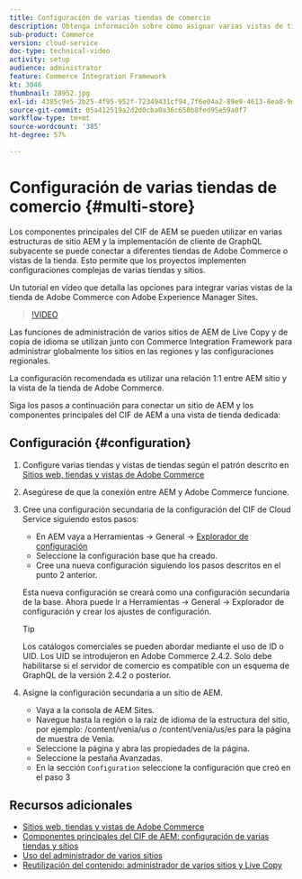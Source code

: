 ```yaml
---
title: Configuración de varias tiendas de comercio
description: Obtenga información sobre cómo asignar varias vistas de tiendas de Adobe Commerce a AEM. Esto permite que los proyectos admitan casos de uso multilingües y de inquilinos múltiples.
sub-product: Commerce
version: cloud-service
doc-type: technical-video
activity: setup
audience: administrator
feature: Commerce Integration Framework
kt: 3046
thumbnail: 28952.jpg
exl-id: 4385c9e5-2b25-4f95-952f-72349431cf94,7f6e04a2-89e9-4613-8ea8-9dac1acea30b
source-git-commit: 05a412519a2d2d0cba0a36c658b8fed95e59a0f7
workflow-type: tm+mt
source-wordcount: '385'
ht-degree: 57%

---
```


# Configuración de varias tiendas de comercio {#multi-store}

Los componentes principales del CIF de AEM se pueden utilizar en varias estructuras de sitio AEM y la implementación de cliente de GraphQL subyacente se puede conectar a diferentes tiendas de Adobe Commerce o vistas de la tienda. Esto permite que los proyectos implementen configuraciones complejas de varias tiendas y sitios.

Un tutorial en vídeo que detalla las opciones para integrar varias vistas de la tienda de Adobe Commerce con Adobe Experience Manager Sites.

>[!VIDEO](https://video.tv.adobe.com/v/28952/?quality=12)

Las funciones de administración de varios sitios de AEM de Live Copy y de copia de idioma se utilizan junto con Commerce Integration Framework para administrar globalmente los sitios en las regiones y las configuraciones regionales.

La configuración recomendada es utilizar una relación 1:1 entre AEM sitio y la vista de la tienda de Adobe Commerce.

Siga los pasos a continuación para conectar un sitio de AEM y los componentes principales del CIF de AEM a una vista de tienda dedicada:

## Configuración {#configuration}

1. Configure varias tiendas y vistas de tiendas según el patrón descrito en [Sitios web, tiendas y vistas de Adobe Commerce](https://docs.magento.com/m2/ce/user_guide/stores/websites-stores-views.html)

2. Asegúrese de que la conexión entre AEM y Adobe Commerce funcione.

3. Cree una configuración secundaria de la configuración del CIF de Cloud Service siguiendo estos pasos:

   * En AEM vaya a Herramientas -> General -> [Explorador de configuración](/help/implementing/developing/introduction/configurations.md#using-configuration-browser)
   * Seleccione la configuración base que ha creado.
   * Cree una nueva configuración siguiendo los pasos descritos en el punto 2 anterior.

   Esta nueva configuración se creará como una configuración secundaria de la base. Ahora puede ir a Herramientas -> General -> Explorador de configuración y crear los ajustes de configuración.

   >[!TIP]
   >
   > Los catálogos comerciales se pueden abordar mediante el uso de ID o UID. Los UID se introdujeron en Adobe Commerce 2.4.2. Solo debe habilitarse si el servidor de comercio es compatible con un esquema de GraphQL de la versión 2.4.2 o posterior.

4. Asigne la configuración secundaria a un sitio de AEM.

   * Vaya a la consola de AEM Sites.
   * Navegue hasta la región o la raíz de idioma de la estructura del sitio, por ejemplo: /content/venia/us _o_ /content/venia/us/es para la página de muestra de Venia.
   * Seleccione la página y abra las propiedades de la página.
   * Seleccione la pestaña Avanzadas.
   * En la sección `Configuration` seleccione la configuración que creó en el paso 3

## Recursos adicionales

* [Sitios web, tiendas y vistas de Adobe Commerce](https://docs.magento.com/m2/ce/user_guide/stores/websites-stores-views.html)
* [Componentes principales del CIF de AEM: configuración de varias tiendas y sitios](https://github.com/adobe/aem-core-cif-components/wiki/configuration#multi-store--site-configuration)
* [Uso del administrador de varios sitios](https://experienceleague.adobe.com/docs/experience-manager-learn/sites/translation/multi-site-manager-feature-video-use.html)
* [Reutilización del contenido: administrador de varios sitios y Live Copy](/help/sites-cloud/administering/msm/overview.md)

